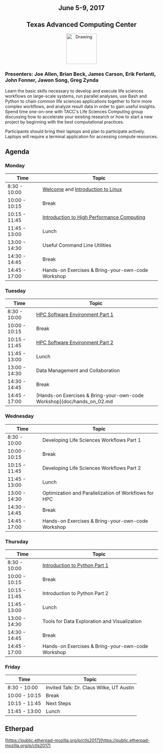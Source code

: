 <center>
<h2>June 5-9, 2017</h2>
<h2>Texas Advanced Computing Center</h2></center>
<center><img src="https://www.tacc.utexas.edu/documents/1084364/1275944/tacc.png" alt="Drawing" style="height:100px;"/></center>
<h3>Presenters: Joe Allen, Brian Beck, James Carson, Erik Ferlanti, John Fonner, Jawon Song, Greg Zynda</h3>

Learn the basic skills necessary to develop and execute life sciences workflows on large-scale systems, run parallel analyses, use Bash and Python to chain common life sciences applications together to form more complex workflows, and analyze result data in order to gain useful insights. Spend time one-on-one with TACC's Life Sciences Computing group discussing how to accelerate your existing research or how to start a new project by beginning with the best computational practices.

Participants should bring their laptops and plan to participate actively. Laptops will require a terminal application for accessing compute resources.

## Agenda

### Monday

| Time | Topic |
|--------|--------------------------------------------------|
|  8:30 - 10:00 | [Welcome](docs/welcome/welcome_01.md) and [Introduction to Linux](docs/intro_to_linux/intro_to_linux_01.md) |
| 10:00 - 10:15 | Break |
| 10:15 - 11:45 | [Introduction to High Performance Computing](docs/intro_to_hpc/intro_to_hpc_01.md) |
| 11:45 - 13:00 | Lunch |
| 13:00 - 14:30 | Useful Command Line Utilities |
| 14:30 - 14:45 | Break |
| 14:45 - 17:00 | Hands-on Exercises & Bring-your-own-code Workshop |

### Tuesday

| Time | Topic |
|--------|--------------------------------------------------|
|  8:30 - 10:00 | [HPC Software Environment Part 1](docs/hpc_software_environment/hpc_software_environment_01.md) |
| 10:00 - 10:15 | Break |
| 10:15 - 11:45 | [HPC Software Environment Part 2](docs/hpc_software_environment/hpc_software_environment_01.md) |
| 11:45 - 13:00 | Lunch |
| 13:00 - 14:30 | Data Management and Collaboration |
| 14:30 - 14:45 | Break |
| 14:45 - 17:00 | [Hands-on Exercises & Bring-your-own-code Workshop](doc/hands_on_02.md |

### Wednesday

| Time | Topic |
|--------|--------------------------------------------------|
|  8:30 - 10:00 | Developing Life Sciences Workflows Part 1 |
| 10:00 - 10:15 | Break |
| 10:15 - 11:45 | Developing Life Sciences Workflows Part 2 |
| 11:45 - 13:00 | Lunch |
| 13:00 - 14:30 | Optimization and Parallelization of Workflows for HPC |
| 14:30 - 14:45 | Break |
| 14:45 - 17:00 | Hands-on Exercises & Bring-your-own-code Workshop |

### Thursday

| Time | Topic |
|--------|--------------------------------------------------|
|  8:30 - 10:00 | [Introduction to Python Part 1](docs/intro_to_python.md) |
| 10:00 - 10:15 | Break |
| 10:15 - 11:45 | Introduction to Python Part 2 |
| 11:45 - 13:00 | Lunch |
| 13:00 - 14:30 | Tools for Data Exploration and Visualization |
| 14:30 - 14:45 | Break |
| 14:45 - 17:00 | Hands-on Exercises & Bring-your-own-code Workshop |

### Friday

| Time | Topic |
|--------|--------------------------------------------------|
|  8:30 - 10:00 | Invited Talk: Dr. Claus Wilke, UT Austin |
| 10:00 - 10:15 | Break |
| 10:15 - 11:45 | Next Steps |
| 11:45 - 13:00 | Lunch |

## Etherpad
[https://public.etherpad-mozilla.org/p/ctls2017](https://public.etherpad-mozilla.org/p/ctls2017)
